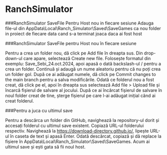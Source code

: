 # RanchSimulator
###RanchSimulator SaveFile Pentru Host nou in fiecare sesiune
Adauga file-ul din AppData\Local\Ranch_Simulator\Saved\SaveGames ca nou folder in proiect de fiecare data cand s-a terminat joaca daca ai fost host



###RanchSimulator SaveFile pentru Host nou în fiecare sesiune

Pentru a crea un folder nou, dă click pe Add file în dreapta sus.
Din drop-down-ul care apare, selectează Create new file.
Folosește formatul din exemplu: Save_Sebi_24.oct.2024, apoi apasă o dată backslash-ul / pentru a crea un folder.
Continuă și adaugă un nume aleatoriu pentru că nu poți crea un folder gol.
După ce ai adăugat numele, dă click pe Commit changes to the main branch pentru a salva modificările.
Odată ce folderul nou a fost creat, dă click pe el, apoi în dreapta sus selectează Add file > Upload file și încarcă fișierul de salvare al jocului.
După ce ai încărcat fișierul de salvare în noul folder creat de tine, șterge fișierul pe care l-ai adăugat inițial când ai creat folderul.



###Pentru a juca cu ultimul save

Pentru a descărca un folder din GitHub, navighează la repository-ul dorit și accesați folderul cu ultimul save existent.
Copiază URL-ul folderului respectiv.
Navighează la https://download-directory.github.io/, lipește URL-ul în caseta de text și apasă Enter.
Odată descărcat, copiază și dă replace la fișiere în AppData\Local\Ranch_Simulator\Saved\SaveGames.
Acum ai ultimul save și ești gata să fii noul host.
